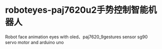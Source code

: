 # roboteyes-paj7620u2手势控制智能机器人

Robot face animation eyes with oled、paj7620_9gestures sensor sg90 servo motor and arduino uno 
